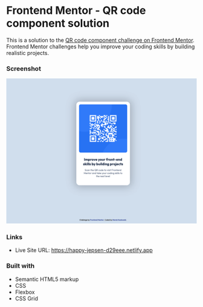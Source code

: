 # Frontend Mentor - QR code component solution

This is a solution to the [QR code component challenge on Frontend Mentor](https://www.frontendmentor.io/challenges/qr-code-component-iux_sIO_H). Frontend Mentor challenges help you improve your coding skills by building realistic projects. 

### Screenshot

![](solution-ss.png)

### Links

- Live Site URL: https://happy-jepsen-d29eee.netlify.app

### Built with

- Semantic HTML5 markup
- CSS
- Flexbox
- CSS Grid

